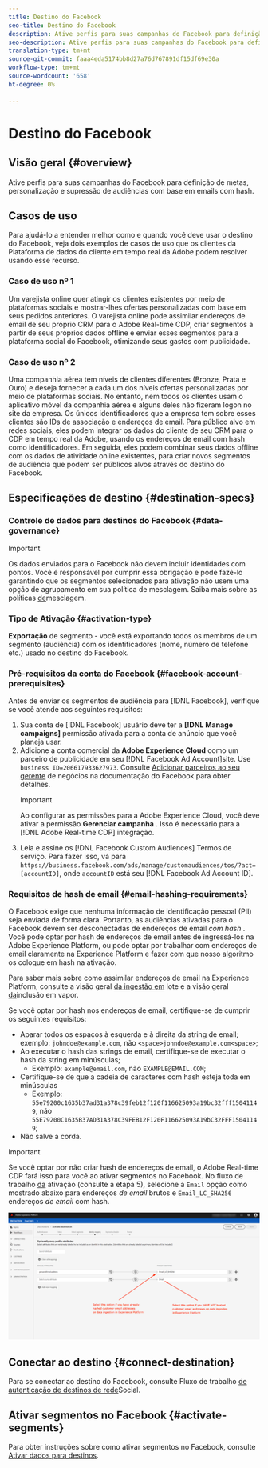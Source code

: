 ```yaml
---
title: Destino do Facebook
seo-title: Destino do Facebook
description: Ative perfis para suas campanhas do Facebook para definição de metas, personalização e supressão de audiências com base em emails com hash.
seo-description: Ative perfis para suas campanhas do Facebook para definição de metas, personalização e supressão de audiências com base em emails com hash.
translation-type: tm+mt
source-git-commit: faaa4eda5174bb8d27a76d767891df15df69e30a
workflow-type: tm+mt
source-wordcount: '658'
ht-degree: 0%

---
```



# Destino do Facebook

## Visão geral {#overview}

Ative perfis para suas campanhas do Facebook para definição de metas, personalização e supressão de audiências com base em emails com hash.

## Casos de uso

Para ajudá-lo a entender melhor como e quando você deve usar o destino do Facebook, veja dois exemplos de casos de uso que os clientes da Plataforma de dados do cliente em tempo real da Adobe podem resolver usando esse recurso.


### Caso de uso nº 1


Um varejista online quer atingir os clientes existentes por meio de plataformas sociais e mostrar-lhes ofertas personalizadas com base em seus pedidos anteriores. O varejista online pode assimilar endereços de email de seu próprio CRM para o Adobe Real-time CDP, criar segmentos a partir de seus próprios dados offline e enviar esses segmentos para a plataforma social do Facebook, otimizando seus gastos com publicidade.


### Caso de uso nº 2


Uma companhia aérea tem níveis de clientes diferentes (Bronze, Prata e Ouro) e deseja fornecer a cada um dos níveis ofertas personalizadas por meio de plataformas sociais. No entanto, nem todos os clientes usam o aplicativo móvel da companhia aérea e alguns deles não fizeram logon no site da empresa. Os únicos identificadores que a empresa tem sobre esses clientes são IDs de associação e endereços de email.
Para público alvo em redes sociais, eles podem integrar os dados do cliente de seu CRM para o CDP em tempo real da Adobe, usando os endereços de email com hash como identificadores.
Em seguida, eles podem combinar seus dados offline com os dados de atividade online existentes, para criar novos segmentos de audiência que podem ser públicos alvos através do destino do Facebook.

## Especificações de destino {#destination-specs}

### Controle de dados para destinos do Facebook {#data-governance}

>[!IMPORTANT]
>
>Os dados enviados para o Facebook não devem incluir identidades com pontos. Você é responsável por cumprir essa obrigação e pode fazê-lo garantindo que os segmentos selecionados para ativação não usem uma opção de agrupamento em sua política de mesclagem. Saiba mais sobre as políticas [de](/help/profile/ui/merge-policies.md)mesclagem.

### Tipo de Ativação {#activation-type}

**Exportação** de segmento - você está exportando todos os membros de um segmento (audiência) com os identificadores (nome, número de telefone etc.) usado no destino do Facebook.

### Pré-requisitos da conta do Facebook {#facebook-account-prerequisites}

Antes de enviar os segmentos de audiência para [!DNL Facebook], verifique se você atende aos seguintes requisitos:

1. Sua conta de [!DNL Facebook] usuário deve ter a **[!DNL Manage campaigns]** permissão ativada para a conta de anúncio que você planeja usar.
2. Adicione a conta comercial da **Adobe Experience Cloud** como um parceiro de publicidade em seu [!DNL Facebook Ad Account]site. Use `business ID=206617933627973`. Consulte [Adicionar parceiros ao seu gerente](https://www.facebook.com/business/help/1717412048538897) de negócios na documentação do Facebook para obter detalhes.
   >[!IMPORTANT]
   > Ao configurar as permissões para a Adobe Experience Cloud, você deve ativar a permissão **Gerenciar campanha** . Isso é necessário para a [!DNL Adobe Real-time CDP] integração.
3. Leia e assine os [!DNL Facebook Custom Audiences] Termos de serviço. Para fazer isso, vá para `https://business.facebook.com/ads/manage/customaudiences/tos/?act=[accountID]`, onde `accountID` está seu [!DNL Facebook Ad Account ID].

### Requisitos de hash de email {#email-hashing-requirements}

O Facebook exige que nenhuma informação de identificação pessoal (PII) seja enviada de forma clara. Portanto, as audiências ativadas para o Facebook devem ser desconectadas de endereços de email *com hash* . Você pode optar por hash de endereços de email antes de ingressá-los na Adobe Experience Platform, ou pode optar por trabalhar com endereços de email claramente na Experience Platform e fazer com que nosso algoritmo os coloque em hash na ativação.

Para saber mais sobre como assimilar endereços de email na Experience Platform, consulte a visão geral [da ingestão em](/help/ingestion/batch-ingestion/overview.md) lote e a visão geral [da](/help/ingestion/streaming-ingestion/overview.md)inclusão em vapor.

Se você optar por hash nos endereços de email, certifique-se de cumprir os seguintes requisitos:

* Aparar todos os espaços à esquerda e à direita da string de email; exemplo: `johndoe@example.com`, não `<space>johndoe@example.com<space>`;
* Ao executar o hash das strings de email, certifique-se de executar o hash da string em minúsculas;
   * Exemplo: `example@email.com`, não `EXAMPLE@EMAIL.COM`;
* Certifique-se de que a cadeia de caracteres com hash esteja toda em minúsculas
   * Exemplo: `55e79200c1635b37ad31a378c39feb12f120f116625093a19bc32fff15041149`, não `55E79200C1635B37AD31A378C39FEB12F120F116625093A19bC32FFF15041149`;
* Não salve a corda.


>[!IMPORTANT]
>
>Se você optar por não criar hash de endereços de email, o Adobe Real-time CDP fará isso para você ao ativar segmentos no Facebook. No fluxo de trabalho [da](/help/rtcdp/destinations/activate-destinations.md#activate-data) ativação (consulte a etapa 5), selecione a `Email` opção como mostrado abaixo para endereços *de email* brutos e `Email_LC_SHA256` endereços *de email* com hash.


![Ligação na ativação](/help/rtcdp/destinations/assets/identity-mapping.png)

## Conectar ao destino {#connect-destination}

Para se conectar ao destino do Facebook, consulte Fluxo de trabalho [de autenticação de destinos de rede](/help/rtcdp/destinations/social-network-destinations-workflow.md)Social.


## Ativar segmentos no Facebook {#activate-segments}

Para obter instruções sobre como ativar segmentos no Facebook, consulte [Ativar dados para destinos](/help/rtcdp/destinations/activate-destinations.md).